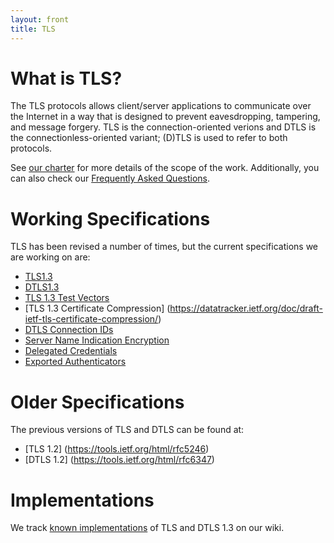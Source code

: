 ```yaml
---
layout: front
title: TLS
---
```


# What is TLS?

The TLS protocols allows client/server applications to communicate over the
Internet in a way that is designed to prevent eavesdropping, tampering, and
message forgery.  TLS is the connection-oriented verions and DTLS is the
connectionless-oriented variant; (D)TLS is used to refer to both protocols.

See [our charter](http://datatracker.ietf.org/wg/tls/charter/) for more
details of the scope of the work.  Additionally, you can also check our
[Frequently Asked Questions](/faq/).

# Working Specifications

TLS has been revised a number of times, but the current specifications
we are working on are:

* [TLS1.3](https://datatracker.ietf.org/doc/draft-ietf-tls-tls13/)
* [DTLS1.3](datatracker.ietf.org/doc/draft-ietf-tls-dtls13/)
* [TLS 1.3 Test Vectors](https://datatracker.ietf.org/doc/draft-ietf-tls-tls13-vectors/)
* [TLS 1.3 Certificate Compression] (https://datatracker.ietf.org/doc/draft-ietf-tls-certificate-compression/)
* [DTLS Connection IDs](https://datatracker.ietf.org/doc/draft-ietf-tls-dtls-connection-id/)
* [Server Name Indication Encryption](https://datatracker.ietf.org/doc/draft-ietf-tls-sni-encryption/)
* [Delegated Credentials](https://datatracker.ietf.org/doc/draft-ietf-tls-subcerts/)
* [Exported Authenticators](https://datatracker.ietf.org/doc/draft-ietf-tls-exported-authenticator/)


# Older Specifications

The previous versions of TLS and DTLS can be found at:

* [TLS 1.2] (https://tools.ietf.org/html/rfc5246)
* [DTLS 1.2] (https://tools.ietf.org/html/rfc6347)

# Implementations

We track [known
implementations](https://github.com/tlsdoc13-spec/wiki/Implementations) of
TLS and DTLS 1.3 on our wiki.
